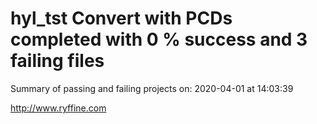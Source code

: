 # hyl_tst Convert with PCDs completed with 0 % success and 3 failing files

Summary of passing and failing projects on: 2020-04-01 at 14:03:39

http://www.ryffine.com
